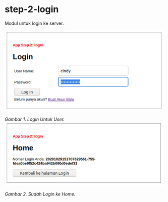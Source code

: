 # step-2-login
Modul untuk login ke server.

![Login-User](https://github.com/rangkaidata/step-2-login/blob/master/login.png)

*Gambar 1. Login Untuk User.*
![Home-Menu](https://github.com/rangkaidata/step-2-login/blob/master/home.png)

*Gambar 2. Sudah Login ke Home.*
